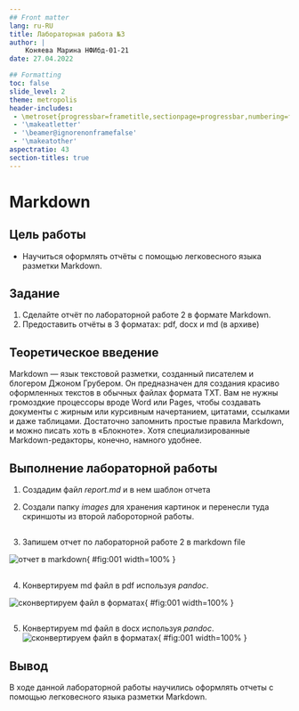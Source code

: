 ```yaml
---
## Front matter
lang: ru-RU
title: Лабораторная работа №3
author: |
    Коняева Марина НФИбд-01-21
date: 27.04.2022

## Formatting
toc: false
slide_level: 2
theme: metropolis
header-includes: 
 - \metroset{progressbar=frametitle,sectionpage=progressbar,numbering=fraction}
 - '\makeatletter'
 - '\beamer@ignorenonframefalse'
 - '\makeatother'
aspectratio: 43
section-titles: true
---
```


# Markdown 

## Цель работы

- Научиться оформлять отчёты с помощью легковесного языка разметки Markdown.

## Задание 

1. Сделайте отчёт по лабораторной работе 2 в формате Markdown.
2. Предоставить отчёты в 3 форматах: pdf, docx и md (в архиве)

## Теоретическое введение

Markdown — язык текстовой разметки, созданный писателем и блогером Джоном Грубером. Он предназначен для создания красиво оформленных текстов в обычных файлах формата TXT. Вам не нужны громоздкие процессоры вроде Word или Pages, чтобы создавать документы с жирным или курсивным начертанием, цитатами, ссылками и даже таблицами. Достаточно запомнить простые правила Markdown, и можно писать хоть в «Блокноте». Хотя специализированные Markdown-редакторы, конечно, намного удобнее.

## Выполнение лабораторной работы

1. Создадим файл <i>report.md</i> и в нем шаблон отчета

2. Создали папку <i>images</i> для хранения картинок и перенесли туда скриншоты из второй лабороторной работы.

##

3. Запишем отчет по лабораторной работе 2 в markdown file

![отчет в markdown](image/1%D0%A0%D0%B8%D1%81%D1%83%D0%BD%D0%BE%D0%BA.png){ #fig:001 width=100% }

##

4. Конвертируем md файл в pdf используя <i>pandoc</i>.

![сконвертируем файл в форматах](image/2%D0%A0%D0%B8%D1%81%D1%83%D0%BD%D0%BE%D0%BA.png){ #fig:001 width=100% }

##

5. Конвертируем md файл в docx используя <i>pandoc</i>.
![сконвертируем файл в форматах](image/3%D0%A0%D0%B8%D1%81%D1%83%D0%BD%D0%BE%D0%BA.png){ #fig:001 width=100% }

## Вывод

В ходе данной лабораторной работы научились оформлять отчеты с помощью легковесного языка разметки Markdown.
